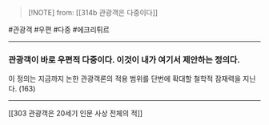  > [!NOTE] from: [[314b 관광객은 다중이다]]

#관광객 #우편 #다중 #에크리튀르 

--- 
### 관광객이 바로 우편적 다중이다. 이것이 내가 여기서 제안하는 정의다.
이 정의는 지금까지 논한 관광객론의 적용 범위를 단번에 확대할 철학적 잠재력을 지닌다. (163) 

--- 
[[303 관광객은 20세기 인문 사상 전체의 적]]